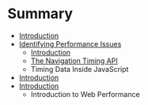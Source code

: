 # Summary

* [Introduction](README.md)
* [Identifying Performance Issues](02-identifying-performance-issues/identifyingperformance_issues_md.md)
   * [Introduction](02-identifying-performance-issues/introduction.md)
   * [The Navigation Timing API](02-identifying-performance-issues/the_navigation_timing_api.md)
   * Timing Data Inside JavaScript
* [Introduction](01-introduction/introduction-to-web-performance.md)
* [Introduction](01-introduction/introduction.md)
   * Introduction to Web Performance

